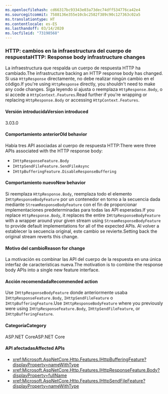 ```yaml
---
ms.openlocfilehash: cd66317bc93343e03a73dec74dff534776ca42e4
ms.sourcegitcommit: 7588136e355e10cbc2582f389c90c127363c02a5
ms.translationtype: HT
ms.contentlocale: es-ES
ms.lasthandoff: 03/14/2020
ms.locfileid: "73198568"
---
```

### <a name="http-response-body-infrastructure-changes"></a><span data-ttu-id="617d7-101">HTTP: cambios en la infraestructura del cuerpo de respuesta</span><span class="sxs-lookup"><span data-stu-id="617d7-101">HTTP: Response body infrastructure changes</span></span>

<span data-ttu-id="617d7-102">La infraestructura que respalda un cuerpo de respuesta HTTP ha cambiado.</span><span class="sxs-lookup"><span data-stu-id="617d7-102">The infrastructure backing an HTTP response body has changed.</span></span> <span data-ttu-id="617d7-103">Si usa `HttpResponse` directamente, no debe realizar ningún cambio en el código.</span><span class="sxs-lookup"><span data-stu-id="617d7-103">If you're using `HttpResponse` directly, you shouldn't need to make any code changes.</span></span> <span data-ttu-id="617d7-104">Siga leyendo si ajusta o reemplaza `HttpResponse.Body`, o si accede a `HttpContext.Features`.</span><span class="sxs-lookup"><span data-stu-id="617d7-104">Read further if you're wrapping or replacing `HttpResponse.Body` or accessing `HttpContext.Features`.</span></span>

#### <a name="version-introduced"></a><span data-ttu-id="617d7-105">Versión introducida</span><span class="sxs-lookup"><span data-stu-id="617d7-105">Version introduced</span></span>

<span data-ttu-id="617d7-106">3.0</span><span class="sxs-lookup"><span data-stu-id="617d7-106">3.0</span></span>

#### <a name="old-behavior"></a><span data-ttu-id="617d7-107">Comportamiento anterior</span><span class="sxs-lookup"><span data-stu-id="617d7-107">Old behavior</span></span>

<span data-ttu-id="617d7-108">Había tres API asociadas al cuerpo de respuesta HTTP:</span><span class="sxs-lookup"><span data-stu-id="617d7-108">There were three APIs associated with the HTTP response body:</span></span>

- `IHttpResponseFeature.Body`
- `IHttpSendFileFeature.SendFileAsync`
- `IHttpBufferingFeature.DisableResponseBuffering`

#### <a name="new-behavior"></a><span data-ttu-id="617d7-109">Comportamiento nuevo</span><span class="sxs-lookup"><span data-stu-id="617d7-109">New behavior</span></span>

<span data-ttu-id="617d7-110">Si reemplaza `HttpResponse.Body`, reemplaza todo el elemento `IHttpResponseBodyFeature` por un contenedor en torno a la secuencia dada mediante `StreamResponseBodyFeature` con el fin de proporcionar implementaciones predeterminadas para todas las API esperadas.</span><span class="sxs-lookup"><span data-stu-id="617d7-110">If you replace `HttpResponse.Body`, it replaces the entire `IHttpResponseBodyFeature` with a wrapper around your given stream using `StreamResponseBodyFeature` to provide default implementations for all of the expected APIs.</span></span> <span data-ttu-id="617d7-111">Al volver a establecer la secuencia original, este cambio se revierte.</span><span class="sxs-lookup"><span data-stu-id="617d7-111">Setting back the original stream reverts this change.</span></span>

#### <a name="reason-for-change"></a><span data-ttu-id="617d7-112">Motivo del cambio</span><span class="sxs-lookup"><span data-stu-id="617d7-112">Reason for change</span></span>

<span data-ttu-id="617d7-113">La motivación es combinar las API del cuerpo de la respuesta en una única interfaz de características nueva.</span><span class="sxs-lookup"><span data-stu-id="617d7-113">The motivation is to combine the response body APIs into a single new feature interface.</span></span>

#### <a name="recommended-action"></a><span data-ttu-id="617d7-114">Acción recomendada</span><span class="sxs-lookup"><span data-stu-id="617d7-114">Recommended action</span></span>

<span data-ttu-id="617d7-115">Use `IHttpResponseBodyFeature` donde anteriormente usaba `IHttpResponseFeature.Body`, `IHttpSendFileFeature` o `IHttpBufferingFeature`.</span><span class="sxs-lookup"><span data-stu-id="617d7-115">Use `IHttpResponseBodyFeature` where you previously were using `IHttpResponseFeature.Body`, `IHttpSendFileFeature`, or `IHttpBufferingFeature`.</span></span>

#### <a name="category"></a><span data-ttu-id="617d7-116">Categoría</span><span class="sxs-lookup"><span data-stu-id="617d7-116">Category</span></span>

<span data-ttu-id="617d7-117">ASP.NET Core</span><span class="sxs-lookup"><span data-stu-id="617d7-117">ASP.NET Core</span></span>

#### <a name="affected-apis"></a><span data-ttu-id="617d7-118">API afectadas</span><span class="sxs-lookup"><span data-stu-id="617d7-118">Affected APIs</span></span>

- <xref:Microsoft.AspNetCore.Http.Features.IHttpBufferingFeature?displayProperty=nameWithType>
- <xref:Microsoft.AspNetCore.Http.Features.IHttpResponseFeature.Body?displayProperty=fullName>
- <xref:Microsoft.AspNetCore.Http.Features.IHttpSendFileFeature?displayProperty=nameWithType>

<!-- 

#### Affected APIs

- `T:Microsoft.AspNetCore.Http.Features.IHttpBufferingFeature`
- `P:Microsoft.AspNetCore.Http.Features.IHttpResponseFeature.Body`
- `T:Microsoft.AspNetCore.Http.Features.IHttpSendFileFeature`

-->
